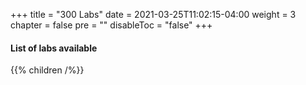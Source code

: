 +++
title = "300 Labs"
date = 2021-03-25T11:02:15-04:00
weight = 3
chapter = false
pre = ""
disableToc = "false"
+++

#### List of labs available
{{% children /%}}
